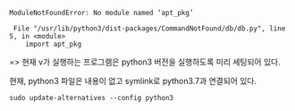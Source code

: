 
```
ModuleNotFoundError: No module named ‘apt_pkg’

 File "/usr/lib/python3/dist-packages/CommandNotFound/db/db.py", line 5, in <module>
    import apt_pkg
```

=> 현재 v가 실행하는 프로그램은 python3 버전을 실행하도록 미리 세팅되어 있다.

현재, python3 파일은 내용이 없고 symlink로 python3.7과 연결되어 있다.


```
sudo update-alternatives --config python3
```


